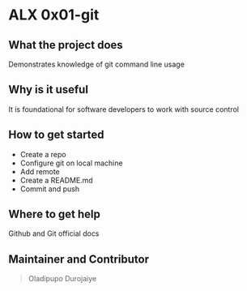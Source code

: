 # ALX 0x01-git
## What the project does
Demonstrates knowledge of git command line usage

## Why is it useful
It is foundational for software developers to work with source control

## How to get started
* Create a repo
* Configure git on local machine
* Add remote
* Create a README.md
* Commit and push

## Where to get help
Github and Git official docs

## Maintainer and Contributor
> Oladipupo Durojaiye